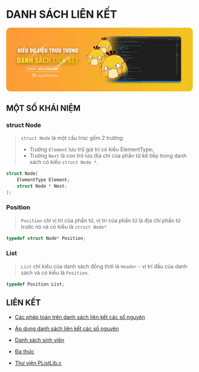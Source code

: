 # DANH SÁCH LIÊN KẾT

![banner](../assets/images/dslk-banner.png)

## MỘT SỐ KHÁI NIỆM

### struct Node

> `struct Node` là một cấu trúc gồm 2 trường:
>
> - Trường `Element` lưu trữ giá trị có kiểu ElementType;
> - Trường `Next` là con trỏ lưu địa chỉ của phần tử kế tiếp trong danh sách có kiểu `struct Node *`.

```c
struct Node{
    ElementType Element;
    struct Node * Next;
};
```

### Position

> `Position` chỉ vị trí của phần tử, vị trí của phần tử là địa chỉ phần tử trước nó và có kiểu là `struct Node*`

```c
typedef struct Node* Position;
```

### List

> `List` chỉ kiểu của danh sách đồng thời là `Header` - vị trí đầu của danh sách và có kiểu là `Position`.

```c
typedef Position List;
```

## LIÊN KẾT

- [Các phép toán trên danh sách liên kết các số nguyên](./CacPhepToanTrenDanhSachLienKetCacSoNguyen)

- [Áp dụng danh sách liên kết các số nguyên](./ApDungDanhSachLienKetCacSoNguyen)

- [Danh sách sinh viên](./DanhSachSinhVien)

- [Đa thức](./DaThuc)

- [Thư viện PListLib.c](./lib/PListLib.c)

